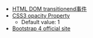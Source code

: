 + [HTML DOM transitionend事件](http://webkkl.com/dom-events/transitionend.php)
+ [CSS3 opacity Property](https://www.w3schools.com/cssref/css3_pr_opacity.asp)
  + Default value: 1
+ [Bootstrap 4 official site](https://v4-alpha.getbootstrap.com/components/alerts/)  
